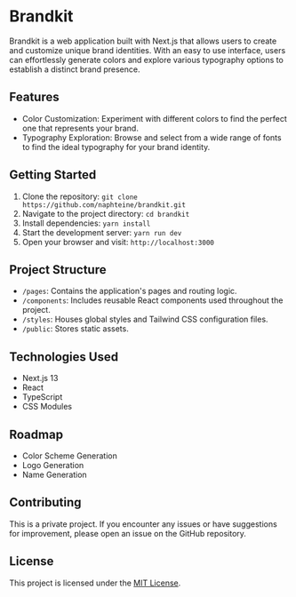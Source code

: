 # Brandkit

Brandkit is a web application built with Next.js that allows users to create and customize unique brand identities. With an easy to use interface, users can effortlessly generate colors and explore various typography options to establish a distinct brand presence.

## Features

- Color Customization: Experiment with different colors to find the perfect one that represents your brand.
- Typography Exploration: Browse and select from a wide range of fonts to find the ideal typography for your brand identity.

## Getting Started

1. Clone the repository: `git clone https://github.com/naphteine/brandkit.git`
2. Navigate to the project directory: `cd brandkit`
3. Install dependencies: `yarn install`
4. Start the development server: `yarn run dev`
5. Open your browser and visit: `http://localhost:3000`

## Project Structure

- `/pages`: Contains the application's pages and routing logic.
- `/components`: Includes reusable React components used throughout the project.
- `/styles`: Houses global styles and Tailwind CSS configuration files.
- `/public`: Stores static assets.

## Technologies Used

- Next.js 13
- React
- TypeScript
- CSS Modules

## Roadmap

- Color Scheme Generation
- Logo Generation
- Name Generation

## Contributing

This is a private project. If you encounter any issues or have suggestions for improvement, please open an issue on the GitHub repository.

## License

This project is licensed under the [MIT License](./LICENSE).
